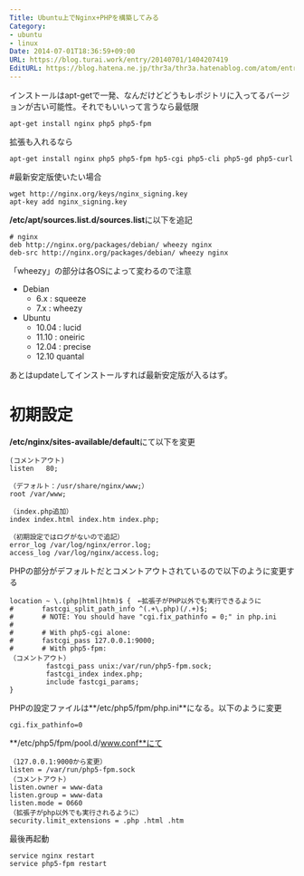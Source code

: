 ```yaml
---
Title: Ubuntu上でNginx+PHPを構築してみる
Category:
- ubuntu
- linux
Date: 2014-07-01T18:36:59+09:00
URL: https://blog.turai.work/entry/20140701/1404207419
EditURL: https://blog.hatena.ne.jp/thr3a/thr3a.hatenablog.com/atom/entry/12921228815727241906
---
```


インストールはapt-getで一発、なんだけどどうもレポジトリに入ってるバージョンが古い可能性。それでもいいって言うなら最低限
```
apt-get install nginx php5 php5-fpm
```
拡張も入れるなら
```
apt-get install nginx php5 php5-fpm hp5-cgi php5-cli php5-gd php5-curl

```
#最新安定版使いたい場合
```
wget http://nginx.org/keys/nginx_signing.key
apt-key add nginx_signing.key
```
**/etc/apt/sources.list.d/sources.list**に以下を追記
```
# nginx
deb http://nginx.org/packages/debian/ wheezy nginx
deb-src http://nginx.org/packages/debian/ wheezy nginx
```
「wheezy」の部分は各OSによって変わるので注意

- Debian
  - 6.x : squeeze
  - 7.x : wheezy
- Ubuntu
  - 10.04 :	lucid
  - 11.10 :	oneiric
  - 12.04 :	precise
  - 12.10 quantal

あとはupdateしてインストールすれば最新安定版が入るはず。
# 初期設定
**/etc/nginx/sites-available/default**にて以下を変更
```
(コメントアウト)
listen   80;

（デフォルト：/usr/share/nginx/www;）
root /var/www;

（index.php追加）
index index.html index.htm index.php;

（初期設定ではログがないので追記）
error_log /var/log/nginx/error.log;
access_log /var/log/nginx/access.log;
```
PHPの部分がデフォルトだとコメントアウトされているので以下のように変更する
```
location ~ \.(php|html|htm)$ {　←拡張子がPHP以外でも実行できるように
#       fastcgi_split_path_info ^(.+\.php)(/.+)$;
#       # NOTE: You should have "cgi.fix_pathinfo = 0;" in php.ini
#
#       # With php5-cgi alone:
#       fastcgi_pass 127.0.0.1:9000;
#       # With php5-fpm:
（コメントアウト）
         fastcgi_pass unix:/var/run/php5-fpm.sock;
         fastcgi_index index.php;
         include fastcgi_params;
}
```
PHPの設定ファイルは**/etc/php5/fpm/php.ini**になる。以下のように変更
```
cgi.fix_pathinfo=0
```
**/etc/php5/fpm/pool.d/www.conf**にて
```
（127.0.0.1:9000から変更）
listen = /var/run/php5-fpm.sock
（コメントアウト）
listen.owner = www-data
listen.group = www-data
listen.mode = 0660
（拡張子がphp以外でも実行されるように）
security.limit_extensions = .php .html .htm
```
最後再起動
```
service nginx restart
service php5-fpm restart
```
